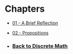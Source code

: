 # Chapters
 - [01 - A Brief Reflection](%WEBPATH%/courses/discretemath/chapters/01)
 - [02 - Propositions](%WEBPATH%/courses/discretemath/chapters/02)


 - ### [Back to Discrete Math](%WEBPATH%/courses/discretemath/)